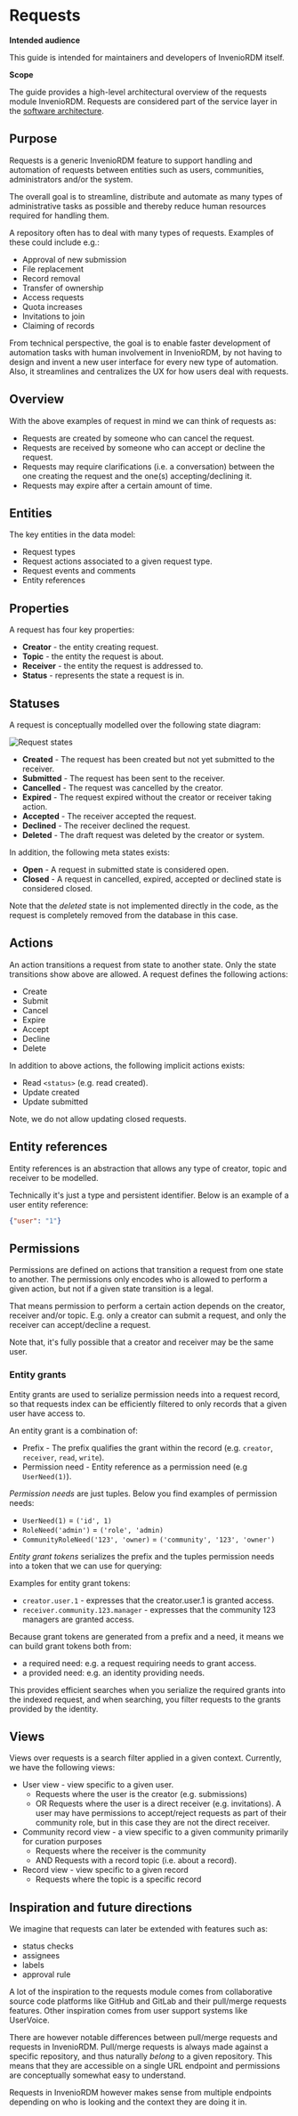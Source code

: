 # Requests

**Intended audience**

This guide is intended for maintainers and developers of InvenioRDM itself.

**Scope**

The guide provides a high-level architectural overview of the requests module InvenioRDM.
Requests are considered part of the service layer in the [software architecture](software.md).

## Purpose

Requests is a generic InvenioRDM feature to support handling and automation of
requests between entities such as users, communities, administrators and/or the
system.

The overall goal is to streamline, distribute and automate as many types of
administrative  tasks as possible and thereby reduce human resources required
for handling them.

A repository often has to deal with many types of requests. Examples of these
could include e.g.:

- Approval of new submission
- File replacement
- Record removal
- Transfer of ownership
- Access requests
- Quota increases
- Invitations to join
- Claiming of records

From technical perspective, the goal is to enable faster development of
automation tasks with human involvement in InvenioRDM, by not having to design
and invent a new user interface for every new type of automation. Also, it
streamlines and centralizes the UX for how users deal with requests.

## Overview

With the above examples of request in mind we can think of requests as:

- Requests are created by someone who can cancel the request.
- Requests are received by someone who can accept or decline the request.
- Requests may require clarifications (i.e. a conversation) between the one
  creating the request and the one(s) accepting/declining it.
- Requests may expire after a certain amount of time.

## Entities

The key entities in the data model:

- Request types
- Request actions associated to a given request type.
- Request events and comments
- Entity references

## Properties

A request has four key properties:

- **Creator** - the entity creating request.
- **Topic** - the entity the request is about.
- **Receiver** - the entity the request is addressed to.
- **Status** - represents the state a request is in.

## Statuses

A request is conceptually modelled over the following state diagram:

![Request states](../img/request-states.svg)

- **Created** - The request has been created but not yet submitted to the receiver.
- **Submitted** - The request has been sent to the receiver.
- **Cancelled** - The request was cancelled by the creator.
- **Expired** - The request expired without the creator or receiver taking action.
- **Accepted** - The receiver accepted the request.
- **Declined** - The receiver declined the request.
- **Deleted** - The draft request was deleted by the creator or system.

In addition, the following meta states exists:

- **Open** - A request in submitted state is considered open.
- **Closed** - A request in cancelled, expired, accepted or declined state is considered closed.

Note that the *deleted* state is not implemented directly in the code, as the request is completely
removed from the database in this case.

## Actions

An action transitions a request from state to another state. Only the state transitions
show above are allowed. A request defines the following actions:

- Create
- Submit
- Cancel
- Expire
- Accept
- Decline
- Delete

In addition to above actions, the following implicit actions exists:

 - Read ``<status>`` (e.g. read created).
 - Update created
 - Update submitted

Note, we do not allow updating closed requests.

## Entity references

Entity references is an abstraction that allows any type of creator, topic and
receiver to be modelled.

Technically it's just a type and persistent identifier. Below is an example of
a user entity reference:

```json
{"user": "1"}
```

## Permissions

Permissions are defined on actions that transition a request from one state
to another. The permissions only encodes who is allowed to perform a given
action, but not if a given state transition is a legal.

That means permission to perform a certain action depends on the creator,
receiver and/or topic. E.g. only a creator can submit a request, and only the
receiver can accept/decline a request.

Note that, it's fully possible that a creator and receiver may be the same
user.

### Entity grants

Entity grants are used to serialize permission needs into a request record, so
that requests index can be efficiently filtered to only records that a given
user have access to.

An entity grant is a combination of:

- Prefix - The prefix qualifies the grant within the record (e.g. ``creator``,
  ``receiver``, ``read``, ``write``).
- Permission need - Entity reference as a permission need (e.g ``UserNeed(1)``).

*Permission needs* are just tuples. Below you find examples of permission
needs:

- ``UserNeed(1)`` = ``('id', 1)``
- ``RoleNeed('admin')`` = ``('role', 'admin)``
- ``CommunityRoleNeed('123', 'owner)`` = ``('community', '123', 'owner')``

*Entity grant tokens* serializes the prefix and the tuples permission needs
into a token that we can use for querying:

Examples for entity grant tokens:

- ``creator.user.1`` - expresses that the creator.user.1 is granted access.
- ``receiver.community.123.manager`` - expresses that the community 123
  managers are granted access.

Because grant tokens are generated from a prefix and a need, it means we can
build grant tokens both from:

- a required need: e.g. a request requiring needs to grant access.
- a provided need: e.g. an identity providing needs.

This provides efficient searches when you serialize the required grants
into the indexed request, and when searching, you filter requests to the grants
provided by the identity.

## Views

Views over requests is a search filter applied in a given context. Currently, we have the following views:

- User view - view specific to a given user.
    - Requests where the user is the creator (e.g. submissions)
    - OR Requests where the user is a direct receiver (e.g. invitations). A user may have permissions to accept/reject requests as part of their community role, but in this case they are not the direct receiver.
- Community record view - a view specific to a given community primarily for curation purposes
    - Requests where the receiver is the community
    - AND Requests with a record topic (i.e. about a record).
- Record view - view specific to a given record
    - Requests where the topic is a specific record

## Inspiration and future directions

We imagine that requests can later be extended with features such as:

- status checks
- assignees
- labels
- approval rule

A lot of the inspiration to the requests module comes from collaborative source code platforms like GitHub and GitLab and their pull/merge requests features. Other inspiration comes from user support systems like UserVoice.

There are however notable differences between pull/merge requests and requests in InvenioRDM.
Pull/merge requests is always made against a specific repository, and thus naturally *belong* to a given repository. This means that they are accessible on a single URL endpoint and permissions are conceptually somewhat easy to understand.

Requests in InvenioRDM however makes sense from multiple endpoints depending on who is looking and the context they are doing it in.
